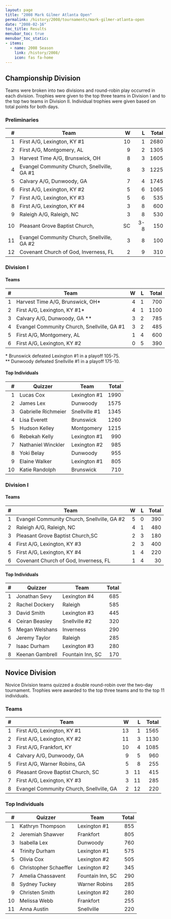 ```yaml
---
layout: page
title: "2008 Mark Gilmer Atlanta Open"
permalink: /history/2008/tournaments/mark-gilmer-atlanta-open
date: "2008-02-16"
toc_title: Results
menubar_toc: true
menubar_toc_static:
- items:
  - name: 2008 Season
    link: /history/2008/
    icon: fas fa-home
---
```


## Championship Division

Teams were broken into two divisions and round-robin play
occurred in each division.  Trophies were given to the top three
teams in Division I and to the top two teams in Division II.
Individual trophies were given based on total points for both days.

### Preliminaries

|    # | Team                                        |    W |    L | Total |
| ---: | ------------------------------------------- | ---: | ---: | ----: |
|    1 | First A/G, Lexington, KY #1                 |   10 |    1 |  2680 |
|    2 | First A/G, Montgomery, AL                   |    9 |    2 |  1305 |
|    3 | Harvest Time A/G, Brunswick, OH             |    8 |    3 |  1605 |
|    4 | Evangel Community Church, Snellville, GA #1 |    8 |    3 |  1225 |
|    5 | Calvary A/G, Dunwoody, GA                   |    7 |    4 |  1745 |
|    6 | First A/G, Lexington, KY #2                 |    5 |    6 |  1065 |
|    7 | First A/G, Lexington, KY #3                 |    5 |    6 |   535 |
|    8 | First A/G, Lexington, KY #4                 |    3 |    8 |   600 |
|    9 | Raleigh A/G, Raleigh, NC                    |    3 |    8 |   530 |
|   10 | Pleasant Grove Baptist Church,              |   SC |  3-8 |   150 |
|   11 | Evangel Community Church, Snellville, GA #2 |    3 |    8 |   100 |
|   12 | Covenant Church of God, Inverness, FL       |    2 |    9 |   310 |

### Division I

#### Teams

|    # | Team                                        |    W |    L | Total |
| ---: | ------------------------------------------- | ---: | ---: | ----: |
|    1 | Harvest Time A/G, Brunswick, OH*            |    4 |    1 |   700 |
|    2 | First A/G, Lexington, KY #1*                |    4 |    1 |  1100 |
|    3 | Calvary A/G, Dunwoody, GA **                |    3 |    2 |   785 |
|    4 | Evangel Community Church, Snellville, GA #1 |    3 |    2 |   485 |
|    5 | First A/G, Montgomery, AL                   |    1 |    4 |   600 |
|    6 | First A/G, Lexington, KY #2                 |    0 |    5 |   390 |

\* Brunswick defeated Lexington #1 in a playoff 105-75.\
\*\* Dunwoody defeated Snellville #1 in a playoff 175-10.

#### Top Individuals

|    # | Quizzer             | Team          | Total |
| ---: | ------------------- | ------------- | ----: |
|    1 | Lucas Cox           | Lexington #1  |  1990 |
|    2 | James Lex           | Dunwoody      |  1575 |
|    3 | Gabrielle Richmeier | Snellville #1 |  1345 |
|    4 | Lisa Everett        | Brunswick     |  1260 |
|    5 | Hudson Kelley       | Montgomery    |  1215 |
|    6 | Rebekah Kelly       | Lexington #1  |   990 |
|    7 | Nathaniel Winckler  | Lexington #2  |   985 |
|    8 | Yoki Belay          | Dunwoody      |   955 |
|    9 | Elaine Walker       | Lexington #1  |   805 |
|   10 | Katie Randolph      | Brunswick     |   710 |

### Division I

#### Teams

|    # | Team                                        |    W |    L | Total |
| ---: | ------------------------------------------- | ---: | ---: | ----: |
|    1 | Evangel Community Church, Snellville, GA #2 |    5 |    0 |   390 |
|    2 | Raleigh A/G, Raleigh, NC                    |    4 |    1 |   480 |
|    3 | Pleasant Grove Baptist Church,SC            |    2 |    3 |   180 |
|    4 | First A/G, Lexington, KY #3                 |    2 |    3 |   400 |
|    5 | First A/G, Lexington, KY #4                 |    1 |    4 |   220 |
|    6 | Covenant Church of God, Inverness, FL       |    1 |    4 |    30 |

#### Top Individuals

|    # | Quizzer         | Team             | Total |
| ---: | --------------- | ---------------- | ----: |
|    1 | Jonathan Sevy   | Lexington #4     |   685 |
|    2 | Rachel Dockery  | Raleigh          |   585 |
|    3 | David Smith     | Lexington #3     |   445 |
|    4 | Ceiran Beasley  | Snellville #2    |   320 |
|    5 | Megan Welshans  | Inverness        |   290 |
|    6 | Jeremy Taylor   | Raleigh          |   285 |
|    7 | Isaac Durham    | Lexington #3     |   280 |
|    8 | Keenan Gambrell | Fountain Inn, SC |   170 |

## Novice Division

Novice Division teams quizzed a double round-robin over
the two-day tournament.  Trophies were awarded to the top three
teams and to the top 11 individuals.

### Teams

|    # | Team                                     |    W |    L | Total |
| ---: | ---------------------------------------- | ---: | ---: | ----: |
|    1 | First A/G, Lexington, KY #1              |   13 |    1 |  1565 |
|    2 | First A/G, Lexington, KY #2              |   11 |    3 |  1130 |
|    3 | First A/G, Frankfort, KY                 |   10 |    4 |  1085 |
|    4 | Calvary A/G, Dunwoody, GA                |    9 |    5 |   960 |
|    5 | First A/G, Warner Robins, GA             |    5 |    8 |   255 |
|    6 | Pleasant Grove Baptist Church, SC        |    3 |   11 |   415 |
|    7 | First A/G, Lexington, KY #3              |    3 |   11 |   285 |
|    8 | Evangel Community Church, Snellville, GA |    2 |   12 |   220 |

### Top Individuals

|    # | Quizzer               | Team             | Total |
| ---: | --------------------- | ---------------- | ----: |
|    1 | Kathryn Thompson      | Lexington #1     |   855 |
|    2 | Jeremiah Shawver      | Frankfort        |   805 |
|    3 | Isabella Lex          | Dunwoody         |   760 |
|    4 | Trinity Durham        | Lexington #1     |   575 |
|    5 | Olivia Cox            | Lexington #2     |   505 |
|    6 | Christopher Schaeffer | Lexington #2     |   345 |
|    7 | Amelia Chassavent     | Fountain Inn, SC |   290 |
|    8 | Sydney Tuckey         | Warner Robins    |   285 |
|    9 | Christen Smith        | Lexington #2     |   280 |
|   10 | Melissa Webb          | Frankfort        |   255 |
|   11 | Anna Austin           | Snellville       |   220 |

